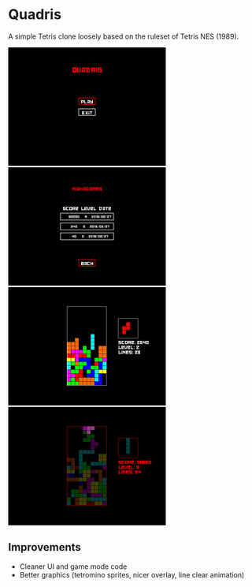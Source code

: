 # Quadris

A simple Tetris clone loosely based on the ruleset of Tetris NES (1989).

<img src="images/QuadrisTitleScreen.png" width="320">

<img src="images/QuadrisHighscores.png" width="320">

<img src="images/Quadris.png" width="320">

<img src="images/QuadrisGameOver.png" width="320">

## Improvements

- Cleaner UI and game mode code
- Better graphics (tetromino sprites, nicer overlay, line clear animation)

